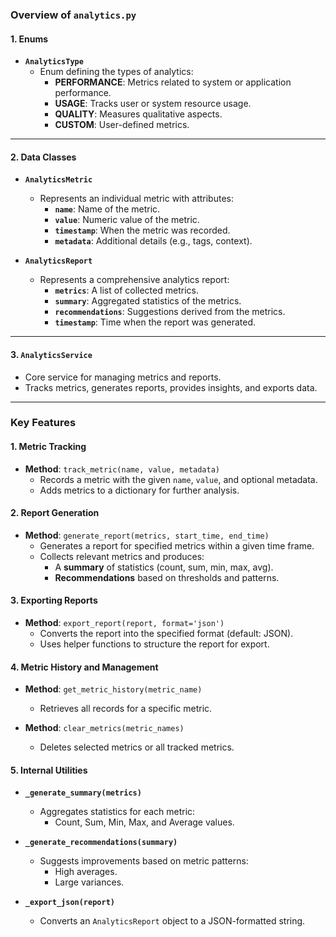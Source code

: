 ### **Overview of `analytics.py`**


#### **1. Enums**
- **`AnalyticsType`**
  - Enum defining the types of analytics:
    - **PERFORMANCE**: Metrics related to system or application performance.
    - **USAGE**: Tracks user or system resource usage.
    - **QUALITY**: Measures qualitative aspects.
    - **CUSTOM**: User-defined metrics.

---

#### **2. Data Classes**
- **`AnalyticsMetric`**
  - Represents an individual metric with attributes:
    - **`name`**: Name of the metric.
    - **`value`**: Numeric value of the metric.
    - **`timestamp`**: When the metric was recorded.
    - **`metadata`**: Additional details (e.g., tags, context).

- **`AnalyticsReport`**
  - Represents a comprehensive analytics report:
    - **`metrics`**: A list of collected metrics.
    - **`summary`**: Aggregated statistics of the metrics.
    - **`recommendations`**: Suggestions derived from the metrics.
    - **`timestamp`**: Time when the report was generated.

---

#### **3. `AnalyticsService`**
- Core service for managing metrics and reports.
- Tracks metrics, generates reports, provides insights, and exports data.

---

### **Key Features**

#### **1. Metric Tracking**
- **Method**: `track_metric(name, value, metadata)`
  - Records a metric with the given `name`, `value`, and optional metadata.
  - Adds metrics to a dictionary for further analysis.

#### **2. Report Generation**
- **Method**: `generate_report(metrics, start_time, end_time)`
  - Generates a report for specified metrics within a given time frame.
  - Collects relevant metrics and produces:
    - A **summary** of statistics (count, sum, min, max, avg).
    - **Recommendations** based on thresholds and patterns.

#### **3. Exporting Reports**
- **Method**: `export_report(report, format='json')`
  - Converts the report into the specified format (default: JSON).
  - Uses helper functions to structure the report for export.

#### **4. Metric History and Management**
- **Method**: `get_metric_history(metric_name)`
  - Retrieves all records for a specific metric.

- **Method**: `clear_metrics(metric_names)`
  - Deletes selected metrics or all tracked metrics.

#### **5. Internal Utilities**
- **`_generate_summary(metrics)`**
  - Aggregates statistics for each metric:
    - Count, Sum, Min, Max, and Average values.
- **`_generate_recommendations(summary)`**
  - Suggests improvements based on metric patterns:
    - High averages.
    - Large variances.

- **`_export_json(report)`**
  - Converts an `AnalyticsReport` object to a JSON-formatted string.

